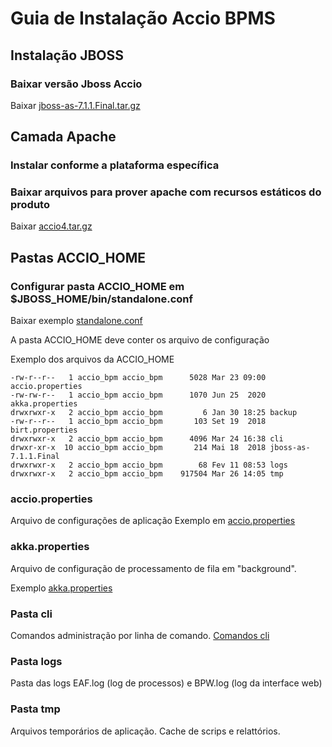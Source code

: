 # Guia de Instalação Accio BPMS

## Instalação JBOSS

### Baixar versão Jboss Accio
Baixar [jboss-as-7.1.1.Final.tar.gz](https://s3-sa-east-1.amazonaws.com/kitdev/Comum/jboss-as-7.1.1.Final.tar.gz) 

## Camada Apache

### Instalar conforme a plataforma específica

### Baixar arquivos para prover apache com recursos estáticos do produto
Baixar  [accio4.tar.gz](https://s3-sa-east-1.amazonaws.com/kitdev/Comum/accio4.tar.gz)


## Pastas ACCIO_HOME

### Configurar pasta ACCIO_HOME em $JBOSS_HOME/bin/standalone.conf
Baixar exemplo [standalone.conf](https://s3-sa-east-1.amazonaws.com/kitdev/Comum/standalone.conf)

A pasta ACCIO_HOME deve conter os arquivo de configuração 

Exemplo dos arquivos da ACCIO_HOME

```text
-rw-r--r--   1 accio_bpm accio_bpm      5028 Mar 23 09:00 accio.properties
-rw-rw-r--   1 accio_bpm accio_bpm      1070 Jun 25  2020 akka.properties
drwxrwxr-x   2 accio_bpm accio_bpm         6 Jan 30 18:25 backup
-rw-r--r--   1 accio_bpm accio_bpm       103 Set 19  2018 birt.properties
drwxrwxr-x   2 accio_bpm accio_bpm      4096 Mar 24 16:38 cli
drwxr-xr-x  10 accio_bpm accio_bpm       214 Mai 18  2018 jboss-as-7.1.1.Final
drwxrwxr-x   2 accio_bpm accio_bpm        68 Fev 11 08:53 logs
drwxrwxr-x   2 accio_bpm accio_bpm    917504 Mar 26 14:05 tmp
``` 

### accio.properties

Arquivo de configurações de aplicação
Exemplo em [accio.properties](https://s3-sa-east-1.amazonaws.com/kitdev/Comum/accio.properties)

### akka.properties

Arquivo de configuração de processamento de fila em "background".

Exemplo [akka.properties](https://s3-sa-east-1.amazonaws.com/kitdev/Comum/akka.properties)

### Pasta cli

Comandos administração por linha de comando. [Comandos cli](cli.md)

### Pasta logs

Pasta das logs EAF.log (log de processos) e BPW.log (log da interface web)

### Pasta tmp

Arquivos temporários de aplicação. Cache de scrips e relattórios.


